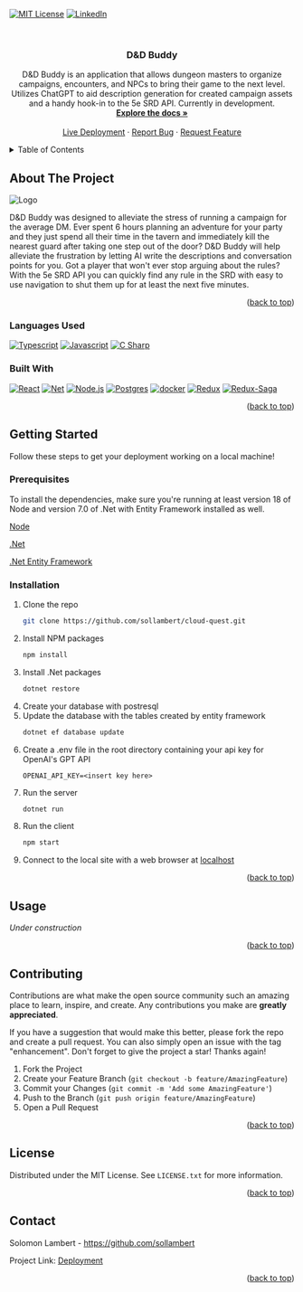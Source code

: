 <!-- Improved compatibility of back to top link: See: https://github.com/othneildrew/Best-README-Template/pull/73 -->
<a name="readme-top"></a>

[![MIT License][license-shield]][license-url]
[![LinkedIn][linkedin-shield]][linkedin-url]

<!-- PROJECT LOGO -->
<br />
<div align="center">
<h3 align="center">D&D Buddy</h3>

  <p align="center">
    D&D Buddy is an application that allows dungeon masters to organize campaigns, encounters, and NPCs to bring their game to the next level. Utilizes ChatGPT to aid description generation for created campaign assets and a handy hook-in to the 5e SRD API. Currently in development.
    <br />
    <a href="https://github.com/sollambert/dnd-buddy"><strong>Explore the docs »</strong></a>
    <br />
    <br />
    <a href="">Live Deployment</a>
    ·
    <a href="https://github.com/sollambert/dnd-buddy/issues">Report Bug</a>
    ·
    <a href="https://github.com/sollambert/dnd-buddy/issues">Request Feature</a>
  </p>
</div>



<!-- TABLE OF CONTENTS -->
<details>
  <summary>Table of Contents</summary>
  <ol>
    <li>
      <a href="#about-the-project">About The Project</a>
      <ul>
        <li><a href="#built-with">Built With</a></li>
      </ul>
    </li>
    <li>
      <a href="#getting-started">Getting Started</a>
      <ul>
        <li><a href="#prerequisites">Prerequisites</a></li>
        <li><a href="#installation">Installation</a></li>
      </ul>
    </li>
    <li><a href="#usage">Usage</a></li>
    <li><a href="#contributing">Contributing</a></li>
    <li><a href="#license">License</a></li>
    <li><a href="#contact">Contact</a></li>
    <li><a href="#acknowledgments">Acknowledgments</a></li>
  </ol>
</details>



<!-- ABOUT THE PROJECT -->
## About The Project
<img src="public/favicon.ico" alt="Logo">

D&D Buddy was designed to alleviate the stress of running a campaign for the average DM. Ever spent 6 hours planning an adventure for your party and they just spend all their time in the tavern and immediately kill the nearest guard after taking one step out of the door? D&D Buddy will help alleviate the frustration by letting AI write the descriptions and conversation points for you. Got a player that won't ever stop arguing about the rules? With the 5e SRD API you can quickly find any rule in the SRD with easy to use navigation to shut them up for at least the next five minutes.

<p align="right">(<a href="#readme-top">back to top</a>)</p>

### Languages Used

[![Typescript]][Typescript] [![Javascript]][Javascript] [![C Sharp]][C Sharp]

### Built With

[![React][React.js]][React-url] [![Net][Net]][Net-url] [![Node.js][Node.js]][Node-url] [![Postgres][postgres]][postgres-url] [![docker][docker]][docker-url] [![Redux][Redux]][Redux-url] [![Redux-Saga][Reduxsaga]][Reduxsaga-url]

<p align="right">(<a href="#readme-top">back to top</a>)</p>



<!-- GETTING STARTED -->
## Getting Started

Follow these steps to get your deployment working on a local machine!

### Prerequisites

To install the dependencies, make sure you're running at least version 18 of Node and version 7.0 of .Net with Entity Framework installed as well.

[Node](https://nodejs.org/en)

[.Net](https://dotnet.microsoft.com/en-us/)

[.Net Entity Framework](https://learn.microsoft.com/en-us/ef/)

### Installation

1. Clone the repo
   ```sh
   git clone https://github.com/sollambert/cloud-quest.git
   ```
2. Install NPM packages
   ```sh
   npm install
   ```
3. Install .Net packages
   ```sh
   dotnet restore
   ```
4. Create your database with postresql
5. Update the database with the tables created by entity framework
   ```sh
   dotnet ef database update
   ```
6. Create a .env file in the root directory containing your api key for OpenAI's GPT API
   ```
   OPENAI_API_KEY=<insert key here>
   ```
7. Run the server
   ```sh
   dotnet run
   ```
8. Run the client
   ```sh
   npm start
   ```
9. Connect to the local site with a web browser at [localhost](http://localhost:3000)
    

<p align="right">(<a href="#readme-top">back to top</a>)</p>



<!-- USAGE EXAMPLES -->
## Usage

_Under construction_

<p align="right">(<a href="#readme-top">back to top</a>)</p>



<!-- CONTRIBUTING -->
## Contributing

Contributions are what make the open source community such an amazing place to learn, inspire, and create. Any contributions you make are **greatly appreciated**.

If you have a suggestion that would make this better, please fork the repo and create a pull request. You can also simply open an issue with the tag "enhancement".
Don't forget to give the project a star! Thanks again!

1. Fork the Project
2. Create your Feature Branch (`git checkout -b feature/AmazingFeature`)
3. Commit your Changes (`git commit -m 'Add some AmazingFeature'`)
4. Push to the Branch (`git push origin feature/AmazingFeature`)
5. Open a Pull Request

<p align="right">(<a href="#readme-top">back to top</a>)</p>



<!-- LICENSE -->
## License

Distributed under the MIT License. See `LICENSE.txt` for more information.

<p align="right">(<a href="#readme-top">back to top</a>)</p>



<!-- CONTACT -->
## Contact

Solomon Lambert - https://github.com/sollambert

Project Link: [Deployment](https://github.com/sollambert/dnd-buddy)

<p align="right">(<a href="#readme-top">back to top</a>)</p>

<!-- MARKDOWN LINKS & IMAGES -->
<!-- https://www.markdownguide.org/basic-syntax/#reference-style-links -->
[license-shield]: https://img.shields.io/github/license/sollambert/cloud-quest.svg?style=for-the-badge
[license-url]: https://github.com/sollambert/cloud-quest/blob/main/LICENSE.TXT
[linkedin-shield]: https://img.shields.io/badge/-LinkedIn-black.svg?style=for-the-badge&logo=linkedin&colorB=555
[linkedin-url]: https://linkedin.com/in/sollambert
[Net]: https://img.shields.io/badge/%2ENET-20232A?style=for-the-badge&logo=dotnet&logoColor=61DAFB
[Net-url]: https://dotnet.microsoft.com/en-us/
[docker]: https://img.shields.io/badge/Docker-30333a?style=for-the-badge&logo=docker&logoColor=4796e6
[docker-url]: https://www.docker.com/
[Node.js]: https://img.shields.io/badge/Node.js-30333a?style=for-the-badge&logo=nodedotjs&logoColor=4FA34D
[Node-url]: https://nodejs.org/
[postgres]: https://img.shields.io/badge/Postgres-20232A?style=for-the-badge&logo=postgresql&logoColor=2C6790
[postgres-url]: https://www.postgresql.org/
[Redux]: https://img.shields.io/badge/Redux-30333a?style=for-the-badge&logo=redux&logoColor=7747BA
[Redux-url]: https://redux.js.org/
[Reduxsaga]: https://img.shields.io/badge/Redux-Sagas-30333a?style=for-the-badge&logo=reduxsaga&logoColor=82D473
[Reduxsaga-url]: https://redux-saga.js.org/
[React.js]: https://img.shields.io/badge/React-20232A?style=for-the-badge&logo=react&logoColor=61DAFB
[React-url]: https://reactjs.org/

<!-- Languages -->
[Typescript]: https://img.shields.io/badge/Typescript-20232A?style=for-the-badge&logo=typescript&logoColor=1f77c7
[C Sharp]: https://img.shields.io/badge/C%23-20232A?style=for-the-badge&logo=csharp&logoColor=189f20
[Javascript]: https://img.shields.io/badge/Javascript-20232A?style=for-the-badge&logo=javascript&logoColor=EFD81D
